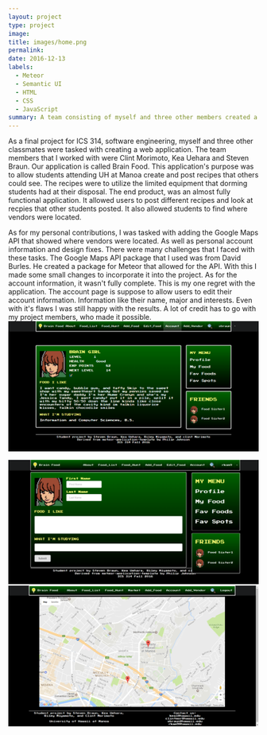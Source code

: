```yaml
---
layout: project
type: project
image: 
title: images/home.png
permalink: 
date: 2016-12-13
labels:
  - Meteor
  - Semantic UI
  - HTML
  - CSS
  - JavaScript
summary: A team consisting of myself and three other members created a web application.
---
```


As a final project for ICS 314, software engineering, myself and three other classmates were tasked with creating a web application. The team members that I worked with were Clint Morimoto, Kea Uehara and Steven Braun. Our application is called Brain Food. This application's purpose was to allow students attending UH at Manoa create and post recipes that others could see. The recipes were to utilize the limited equipment that dorming students had at their disposal. The end product, was an almost fully functional application. It allowed users to post different recipes and look at recpies that other students posted. It also allowed students to find where vendors were located.

As for my personal contributions, I was tasked with adding the Google Maps API that showed where vendors were located. As well as personal account information and design fixes. There were many challenges that I faced with these tasks. The Google Maps API package that I used was from David Burles. He created a package for Meteor that allowed for the API. With this I made some small changes to incorporate it into the project. As for the account information, it wasn't fully complete. This is my one regret with the application. The account page is suppose to allow users to edit their account information. Information like their name, major and interests. Even with it's flaws I was still happy with the results. A lot of credit has to go with my project members, who made it possible.
<img class = "ui floated image" src = "../images/account.png"> 

<img class = "ui flaoted image" src = "../images/edit-account.png"> 

<img class = "ui floated image" src = "../images/maps.png">

